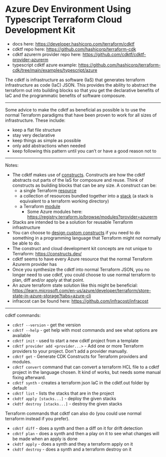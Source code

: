 # Azure Dev Environment Using Typescript Terraform Cloud Development Kit

- docs here: <https://developer.hashicorp.com/terraform/cdktf>
- cdktf repo here: <https://github.com/hashicorp/terraform-cdk>
- cdktf azurerm provider repo here: <https://github.com/cdktf/cdktf-provider-azurerm>
- typescript cdktf azure example: <https://github.com/hashicorp/terraform-cdk/tree/main/examples/typescript/azure>

The cdktf is infrastructure as software (IaS) that generates terraform infrastructure as code (IaC) JSON.  This provides the ability to abstract the terraform out into building blocks so that you get the declarative benefits of IaC and the programmatic benefits of software composure.

---

Some advice to make the cdktf as beneficial as possible is to use the normal Terraform paradigms that have been proven to work for all sizes of infrastructure.  These include:

- keep a flat file structure
- stay very declarative
- keep things as simple as possible
- only add abstractions when needed
- keep following this pattern until you can’t or have a good reason not to

---

Notes:

- The cdktf makes use of [constructs](https://developer.hashicorp.com/terraform/cdktf/concepts/constructs).  Constructs are how the cdktf abstracts out parts of the IaS for composure and reuse.  Think of constructs as building blocks that can be any size. A construct can be:
  - a single Terraform [resource](https://developer.hashicorp.com/terraform/cdktf/concepts/resources)
  - a collection of resources bundled together into a [stack](https://developer.hashicorp.com/terraform/cdktf/concepts/stacks) (a stack is equivalent to a terraform working directory)
  - a Terraform [module](https://developer.hashicorp.com/terraform/cdktf/concepts/modules)
    - Some Azure modules here: <https://registry.terraform.io/browse/modules?provider=azurerm>
- Stacks are intended to be a solution for reusable Terraform infrastructure
- You can choose to [design custom constructs](https://developer.hashicorp.com/terraform/cdktf/develop-custom-constructs/construct-design) if you need to do something in a programming language that Terraform might not normally be able to do.
- The construct and cloud development kit concepts are not unique to Terraform: <https://constructs.dev/>
- cdktf seems to have every Azure resource that the normal Terraform Azurerm provider has
- Once you synthesize the cdktf into normal Terraform JSON, you no longer need to use cdktf, you could choose to use normal terraform to plan, diff and/or apply at that point.
- An azure terraform state solution like this might be beneficial: <https://learn.microsoft.com/en-us/azure/developer/terraform/store-state-in-azure-storage?tabs=azure-cli>
- infracost can be found here: <https://github.com/infracost/infracost>

---

cdktf commands:

- `cdktf --version` - get the version
- `cdktf --help` - get help with most commands and see what options are available
- `cdktf init` - used to start a new cdktf project from a template
- `cdktf provider add <provider...>` - Add one or more Terraform providers to your project.  Don't add a provider manually.
- `cdktf get` - Generate CDK Constructs for Terraform providers and modules.
- `cdktf convert` command that can convert a terraform HCL file to a cdktf project in the language chosen.  It kind of works, but needs some manual fixing afterward.
- `cdktf synth` - creates a terraform json IaC in the cdktf.out folder by default
- `cdktf list` - lists the stacks that are in the project
- `ckdtf apply [stacks...]` - deploy the given stacks
- `ckdtf destroy [stacks...]` - destroy the given stacks

Terraform commands that cdktf can also do (you could use normal terraform instead if you prefer).

- `cdktf diff` - does a synth and then a diff on it for drift detection
- `cdktf plan` - does a synth and then a play on it to see what changes will be made when an apply is done
- `ckdtf apply` - does a synth and they a terraform apply on it
- `ckdtf destroy` - does a synth and a terraform destroy on it
